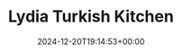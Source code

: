---
date: 2024-12-20T19:14:53+00:00
title: Lydia Turkish Kitchen
latitude: 52.038338730218854
longitude: 0.7294128031936883
url: https://foursquare.com/v/5e72a9241d45436e4a5fad12
category: checkin
tags:
 - work
---